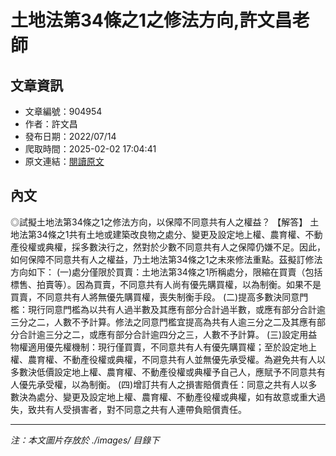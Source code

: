 # 土地法第34條之1之修法方向,許文昌老師

## 文章資訊
- 文章編號：904954
- 作者：許文昌
- 發布日期：2022/07/14
- 爬取時間：2025-02-02 17:04:41
- 原文連結：[閱讀原文](https://real-estate.get.com.tw/Columns/detail.aspx?no=904954)

## 內文
◎試擬土地法第34條之1之修法方向，以保障不同意共有人之權益？
【解答】
土地法第34條之1共有土地或建築改良物之處分、變更及設定地上權、農育權、不動產役權或典權，採多數決行之，然對於少數不同意共有人之保障仍嫌不足。因此，如何保障不同意共有人之權益，乃土地法第34條之1之未來修法重點。茲擬訂修法方向如下：
(一)處分僅限於買賣：土地法第34條之1所稱處分，限縮在買賣（包括標售、拍賣等）。因為買賣，不同意共有人尚有優先購買權，以為制衡。如果不是買賣，不同意共有人將無優先購買權，喪失制衡手段。
(二)提高多數決同意門檻：現行同意門檻為以共有人過半數及其應有部分合計過半數，或應有部分合計逾三分之二，人數不予計算。修法之同意門檻宜提高為共有人逾三分之二及其應有部分合計逾三分之二，或應有部分合計逾四分之三，人數不予計算。
(三)設定用益物權適用優先權機制：現行僅買賣，不同意共有人有優先購買權；至於設定地上權、農育權、不動產役權或典權，不同意共有人並無優先承受權。為避免共有人以多數決低價設定地上權、農育權、不動產役權或典權予自己人，應賦予不同意共有人優先承受權，以為制衡。
(四)增訂共有人之損害賠償責任：同意之共有人以多數決為處分、變更及設定地上權、農育權、不動產役權或典權，如有故意或重大過失，致共有人受損害者，對不同意之共有人連帶負賠償責任。

---
*注：本文圖片存放於 ./images/ 目錄下*
